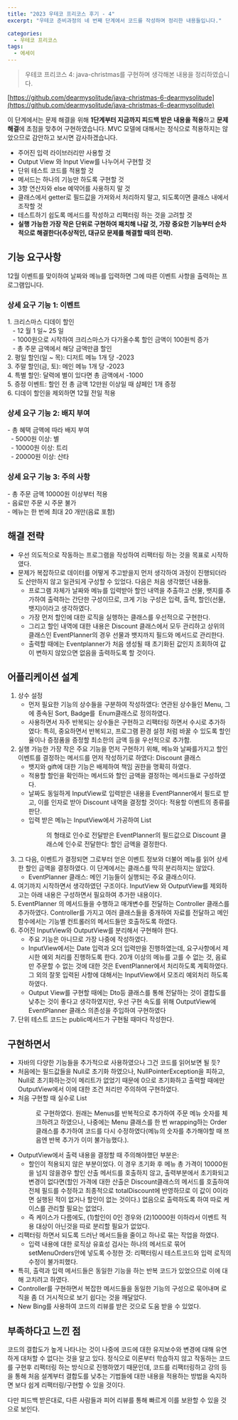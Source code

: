 ```yaml
---
title: "2023 우테코 프리코스 후기 - 4"
excerpt: "우테코 준비과정의 네 번째 단계에서 코드를 작성하며 정리한 내용들입니다."

categories:
  - 우테코 프리코스
tags:
  - 에세이
---
```

> 우테코 프리코스 4: java-christmas를 구현하며 생각해본 내용을 정리하였습니다.

[https://github.com/dearmysolitude/java-christmas-6-dearmysolitude](https://github.com/dearmysolitude/java-christmas-6-dearmysolitude)

이 단계에서는 문제 해결을 위해 **1단계부터 지금까지 피드백 받은 내용을 적용**하고 **문제 해결**에 초점을 맞추어 구현하였습니다. MVC 모델에 대해서는 정식으로 적용하지는 않았으므로 감안하고 보시면 감사하겠습니다.

-   주어진 입력 라이브러리만 사용할 것
-   Output View 와 Input View를 나누어서 구현할 것
-   단위 테스트 코드를 적용할 것
-   메서드는 하나의 기능만 하도록 구현할 것
-   3항 연산자와 else 예약어를 사용하지 말 것
-   클래스에서 getter로 필드값을 가져와서 처리하지 말고, 되도록이면 클래스 내에서 조작할 것
-   테스트하기 쉽도록 메서드를 작성하고 리팩터링 하는 것을 고려할 것
-   **실행 가능한 가장 작은 단위로 구현하여 패치해 나갈 것, 가장 중요한 기능부터 순차적으로 해결한다(추상적인, 대규모 문제를 해결할 때의 전략).**

## 기능 요구사항

12월 이벤트를 맞이하여 날짜와 메뉴를 입력하면 그에 따른 이벤트 사항을 출력하는 프로그램입니다.

### 상세 요구 기능 1: 이벤트

1\. 크리스마스 디데이 할인  
   - 12 월 1 일~ 25 일  
   - 1000원으로 시작하여 크리스마스가 다가올수록 할인 금액이 100원씩 증가  
   - 총 주문 금액에서 해당 금액만큼 할인  
2. 평일 할인(일 ~ 목): 디저트 메뉴 1개 당 -2023  
3. 주말 할인(금, 토): 메인 메뉴 1개 당 -2023  
4. 특별 할인: 달력에 별이 있다면 총 금액에서 -1000  
5. 증정 이벤트: 할인 전 총 금액 12만원 이상일 때 샴페인 1개 증정  
6. 디데이 할인을 제외하면 12월 전일 적용

### 상세 요구 기능 2: 배지 부여

\- 총 혜택 금액에 따라 배지 부여  
  - 5000원 이상: 별  
  - 10000원 이상: 트리  
  - 20000원 이상: 산타

### 상세 요구 기능 3: 주의 사항

\- 총 주문 금액 10000원 이상부터 적용  
\- 음료만 주문 시 주문 불가  
\- 메뉴는 한 번에 최대 20 개만(음료 포함)

## 해결 전략

-   우선 의도적으로 작동하는 프로그램을 작성하여 리팩터링 하는 것을 목표로 시작하였다.
-   문제가 복잡하므로 데이터를 어떻게 주고받을지 먼저 생각하여 과정이 진행되더라도 산만하지 않고 일관되게 구성할 수 있었다. 다음은 처음 생각했던 내용들.  
    -   프로그램 자체가 날짜와 메뉴를 입력받아 할인 내역을 추출하고 선물, 뱃지를 추가하여 출력하는 간단한 구성이므로, 크게 기능 구성은 입력, 출력, 할인(선물, 뱃지)이라고 생각하였다.
    -   가장 먼저 할인에 대한 로직을 실행하는 클래스를 우선적으로 구현한다.
    -   그리고 할인 내역에 대한 내용은 Discount 클래스에서 모두 관리하고 상위의 클래스인 EventPlanner의 경우 선물과 뱃지까지 필드와 메서드로 관리한다.
    -   출력할 때에는 Eventplanner가 처음 생성될 때 초기화된 값인지 조회하여 값이 변하지 않았으면 없음을 출력하도록 할 것이다.

## 어플리케이션 설계

1.  상수 설정  
    -   먼저 필요한 기능의 상수들을 구분하여 작성하였다: 연관된 상수들인 Menu, 그에 종속된 Sort, Badge를  Enum클래스로 정의하였다.
    -   사용하면서 자주 반복되는 상수들은 구현하고 리팩터링 하면서 수시로 추가하였다: 특히, 중요하면서 반복되고, 프로그램 환경 설정 처럼 바꿀 수 있도록 할인율이나 증정품을 증정할 최소한의 금액 등을 우선적으로 추가함.
2.  실행 가능한 가장 작은 주요 기능을 먼저 구현하기 위해, 메뉴와 날짜를가지고 할인 이벤트를 결정하는 메서드를 먼저 작성하기로 하였다: Discount 클래스
    -   뱃지와 gift에 대한 기능은 배제하여 책임 권한을 명확히 하였다.
    -   적용할 할인을 확인하는 메서드와 할인 금액을 결정하는 메서드들로 구성하였다.
    -   날짜도 동일하게 InputView로 입력받은 내용을 EventPlanner에서 필드로 받고, 이를 인자로 받아 Discount 내역을 결정할 것이다: 적용할 이벤트의 종류를 판단.
    -   입력 받은 메뉴는 InputView에서 가공하여 List<Menu>의 형태로 인수로 전달받은 EventPlanner의 필드값으로 Discount 클래스에 인수로 전달한다: 할인 금액을 결정한다.
3.  그 다음, 이벤트가 결정되면 그로부터 얻은 이벤트 정보와 더불어 메뉴를 읽어 상세한 할인 금액을 결정하였다. 이 단계에서는 클래스를 딱히 분리하지는 않았다.
    -   EventPlanner 클래스: 메인 기능들이 실행되는 주요 클래스이다.
4.  여기까지 시작하면서 생각하였던 구조이다. InputView 와 OutputView를 제외하고는 아래 내용은 구성하면서 필요하여 추가한 내용이다.
5.  EventPlanner 의 메서드들을 수행하고 매개변수를 전달하는 Controller 클래스를 추가하였다. Controller를 가지고 여러 클래스들을 중개하여 자료를 전달하고 메인 함수에서는 기능별 컨트롤러의 메서드들만 호출하도록 하였다.
6.  주어진 InputView와 OutputView를 분리해서 구현해야 한다.
    -   주요 기능은 아니므로 가장 나중에 작성하였다.
    -   InputView에서는 Date 입력과 오더 입력만을 진행하였는데, 요구사항에서 제시한 예외 처리를 진행하도록 한다. 20개 이상의 메뉴를 고를 수 없는 것, 음료만 주문할 수 없는 것에 대한 것은 EventPlanner에서 처리하도록 계획하였다. 그 외의 잘못 입력된 사항에 대해서는 InputView에서 모조리 예외처리 하도록 하였다.
    -   Output View를 구현할 때에는 Dto등 클래스를 통해 전달하는 것이 결합도를 낮추는 것이 좋다고 생각하였지만, 우선 구현 속도를 위해 OutputView에 EventPlanner 클래스 의존성을 주입하여 구현하였다
7.  단위 테스트 코드는 public메서드가 구현될 때마다 작성한다.

## 구현하면서

-   자바의 다양한 기능들을 추가적으로 사용하였으나 그건 코드를 읽어보면 될 듯?
-   처음에는 필드값들을 Null로 초기화 하였으나, NullPointerException을 피하고, Null로 초기화하는것이 메리트가 없었기 때문에 0으로 초기화하고 출력할 때에만 OutputView에서 이에 대한 조건 처리만 주의하여 구현하였다.
-   처음 구현할 때 실수로 List<Menu>로 구현하였다. 원래는 Menus를 반복적으로 추가하여 주문 메뉴 숫자를 체크하려고 하였으나, 나중에는 Menu 클래스를 한 번 wrapping하는 Order클래스를 추가하여 코드를 다시 수정하였다(메뉴의 숫자를 추가해야할 때 쯔음엔 반복 추가가 이미 불가능했다.).
-   OutputView에서 출력 내용을 결정할 때 주의해야했던 부분은:
    -   할인이 적용되지 않은 부분이었다. 이 경우 초기화 후 메뉴 총 가격이 10000원을 넘지 않을경우 할인 산출 메서드를 호출하지 않고, 출력부분에서 초기화되고 변경이 없다면(할인 가격에 대한 산출은 Discount클래스의 메서드를 호출하여 전체 필드를 수정하고 최종적으로 totalDiscount에 반영하므로 이 값이 0이라면 실행된 적이 없거나 할인이 없는 것이다.) 없음으로 출력하도록 하여 따로 케이스를 관리할 필요는 없었다.
    -   즉 케이스가 다름에도, (1)할인이 0인 경우와 (2)10000원 이하라서 이벤트 적용 대상이 아닌것을 따로 분리할 필요가 없었다.
-   리팩터링 하면서 되도록 드러난 메서드들을 줄이고 하나로 묶는 작업을 하였다.
    -   입력 내용에 대한 로직상 유효성 검사는 하나의 메서드로 묶어 setMenuOrders안에 넣도록 수정한 것: 리팩터링시 테스트코드와 입력 로직의 수정이 불가피했다.
-   특히, 출력과 입력 메서드들은 동일한 기능을 하는 반복 코드가 있었으므로 이에 대해 고치려고 하였다.
-   Controller를 구현하면서 복잡한 메서드들을 동일한 기능의 구성으로 묶어내며 로직을 좀 더 거시적으로 보기 쉽다는 것을 깨달았다.
-   New Bing를 사용하여 코드의 리뷰를 받은 것으로 도움 받을 수 있었다.

## 부족하다고 느낀 점

코드의 결합도가 높게 나타나는 것이 나중에 코드에 대한 유지보수와 변경에 대해 유연하게 대처할 수 없다는 것을 알고 있다. 정식으로 이론부터 학습하지 않고 작동하는 코드를 구현후 리팩터링 하는 방식으로 진행하였기 때문인데, 코드를 리팩터링하고 강의 등을 통해 처음 설계부터 결합도를 낮추는 기법들에 대한 내용을 적용하는 방법을 숙지하면 보다 쉽게 리팩터링/구현할 수 있을 것이다.

다만 피드백 받은대로, 다른 사람들과 피어 리뷰를 통해 빠르게 이를 보완할 수 있을 것으로 보인다.